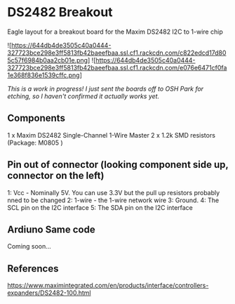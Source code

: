 # DS2482 Breakout

Eagle layout for a breakout board for the Maxim DS2482 I2C to 1-wire chip

![https://644db4de3505c40a0444-327723bce298e3ff5813fb42baeefbaa.ssl.cf1.rackcdn.com/c822edcd17d805c57f6984b0aa2cb01e.png] ![https://644db4de3505c40a0444-327723bce298e3ff5813fb42baeefbaa.ssl.cf1.rackcdn.com/e076e6471cf0fa1e368f836e1539cffc.png]

*This is a work in progress! I just sent the boards off to OSH Park for etching, so I haven't confirmed it _actually_ works yet.*

## Components

1 x Maxim DS2482 Single-Channel 1-Wire Master
2 x 1.2k SMD resistors (Package: M0805 )

## Pin out of connector (looking component side up, connector on the left)

1: Vcc - Nominally 5V. You can use 3.3V but the pull up resistors probably nned to be changed
2: 1-wire - the 1-wire network wire
3: Ground.
4: The SCL pin on the I2C interface
5: The SDA pin on the I2C interface

## Ardiuno Same code

Coming soon...

## References

https://www.maximintegrated.com/en/products/interface/controllers-expanders/DS2482-100.html
